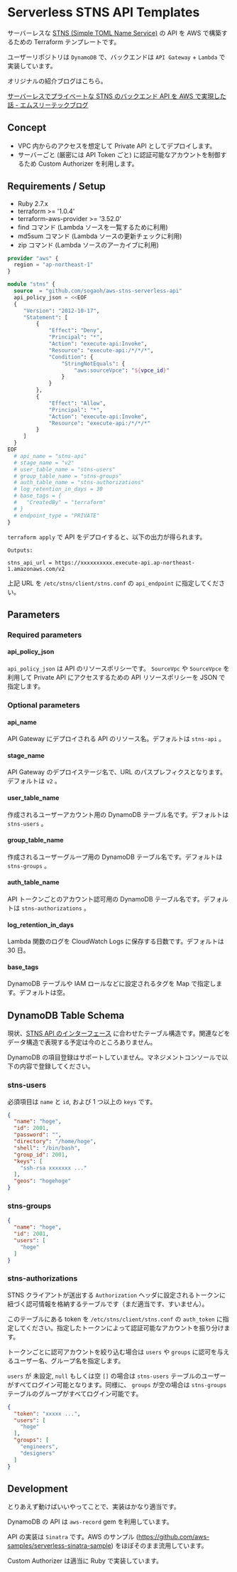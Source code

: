 # Serverless STNS API Templates

サーバーレスな [STNS (Simple TOML Name Service)](https://stns.jp/) の API を AWS で構築するための Terraform テンプレートです。

ユーザーリポジトリは `DynamoDB` で、バックエンドは `API Gateway` + `Lambda` で実装しています。

オリジナルの紹介ブログはこちら。

[サーバーレスでプライベートな STNS のバックエンド API を AWS で実現した話 - エムスリーテックブログ](https://www.m3tech.blog/entry/aws-private-stns-api)

## Concept

* VPC 内からのアクセスを想定して Private API としてデプロイします。
* サーバーごと (厳密には API Token ごと) に認証可能なアカウントを制御するため Custom Authorizer を利用します。

<!-- 
## Why not SAM ?

当初 SAM (Serverless Application Model) で実装していましたが、Private API 用の Hack が必要な点や、 STNS クライアントの都合（`X-API-TOKEN`ヘッダを使えない）により SAM を利用するのが困難だったため、Terraform のテンプレートにしています。  
SAM がもろもろ対応したら SAM に載せ替えます。
-->

## Requirements / Setup

* Ruby 2.7.x
* terraform >= '1.0.4'
* terraform-aws-provider >= '3.52.0'
* find コマンド (Lambda ソースを一覧するために利用)
* md5sum コマンド (Lambda ソースの更新チェックに利用)
* zip コマンド (Lambda ソースのアーカイブに利用)

```terraform
provider "aws" {
  region = "ap-northeast-1"
}

module "stns" {
  source  = "github.com/sogaoh/aws-stns-serverless-api"
  api_policy_json = <<EOF
  {
     "Version": "2012-10-17",
     "Statement": [
         {
             "Effect": "Deny",
             "Principal": "*",
             "Action": "execute-api:Invoke",
             "Resource": "execute-api:/*/*/*",
             "Condition": {
                 "StringNotEquals": {
                     "aws:sourceVpce": "${vpce_id}"
                 }
             }
         },
         {
             "Effect": "Allow",
             "Principal": "*",
             "Action": "execute-api:Invoke",
             "Resource": "execute-api:/*/*/*"
         }
     ]
  }
EOF
  # api_name = "stns-api"
  # stage_name = "v2"
  # user_table_name = "stns-users"
  # group_table_name = "stns-groups"
  # auth_table_name = "stns-authorizations"
  # log_retention_in_days = 30
  # base_tags = {
  #   "CreatedBy" = "terraform"
  # }
  # endpoint_type = "PRIVATE"
}
```

`terraform apply` で API をデプロイすると、以下の出力が得られます。

```
Outputs:

stns_api_url = https://xxxxxxxxxx.execute-api.ap-northeast-1.amazonaws.com/v2
```

上記 URL を `/etc/stns/client/stns.conf` の `api_endpoint` に指定してください。

## Parameters

### Required parameters

#### api_policy_json

`api_policy_json` は API のリソースポリシーです。 `SourceVpc` や `SourceVpce` を利用して Private API にアクセスするための API リソースポリシーを JSON で指定します。

### Optional parameters

#### api_name

API Gateway にデプロイされる API のリソース名。デフォルトは `stns-api` 。

#### stage_name

API Gateway のデプロイステージ名で、URL のパスプレフィクスとなります。デフォルトは `v2` 。

#### user_table_name

作成されるユーザーアカウント用の DynamoDB テーブル名です。デフォルトは `stns-users` 。

#### group_table_name

作成されるユーザーグループ用の DynamoDB テーブル名です。デフォルトは `stns-groups` 。

#### auth_table_name

API トークンごとのアカウント認可用の DynamoDB テーブル名です。デフォルトは `stns-authorizations` 。

#### log_retention_in_days

Lambda 関数のログを CloudWatch Logs に保存する日数です。デフォルトは 30 日。

#### base_tags

DynamoDB テーブルや IAM ロールなどに設定されるタグを Map で指定します。デフォルトは空。

## DynamoDB Table Schema

現状、[STNS API のインターフェース](https://stns.jp/en/interface) に合わせたテーブル構造です。関連などをデータ構造で表現する予定は今のところありません。

DynamoDB の項目登録はサポートしていません。マネジメントコンソールで以下の内容で登録してください。

### stns-users

必須項目は `name` と `id`, および 1 つ以上の `keys` です。

```json
{
  "name": "hoge",
  "id": 2001,
  "password": "",
  "directory": "/home/hoge",
  "shell": "/bin/bash",
  "group_id": 2001,
  "keys": [
    "ssh-rsa xxxxxxx ..."
  ],
  "geos": "hogehoge"
}
```

### stns-groups

```json
{
  "name": "hoge",
  "id": 2001,
  "users": [
    "hoge"
  ]
}
```

### stns-authorizations

STNS クライアントが送出する `Authorization` ヘッダに設定されるトークンに紐づく認可情報を格納するテーブルです（まだ適当です、すいません）。

このテーブルにある token を `/etc/stns/client/stns.conf` の `auth_token` に指定してください。指定したトークンによって認証可能なアカウントを振り分けます。

トークンごとに認可アカウントを絞り込む場合は `users` や `groups` に認可を与えるユーザー名、グループ名を指定します。

`users` が 未設定, `null` もしくは空 `[]` の場合は `stns-users` テーブルのユーザーがすべてログイン可能となります。同様に、 `groups` が空の場合は `stns-groups` テーブルのグループがすべてログイン可能です。

```json
{
  "token": "xxxxx ...",
  "users": [
    "hoge"
  ],
  "groups": [
    "engineers",
    "designers"
  ]
}
```

## Development

とりあえず動けばいいやってことで、実装はかなり適当です。

DynamoDB の API は `aws-record` gem を利用しています。

API の実装は `Sinatra` です。AWS のサンプル (https://github.com/aws-samples/serverless-sinatra-sample) をほぼそのまま流用しています。

Custom Authorizer は適当に Ruby で実装しています。
